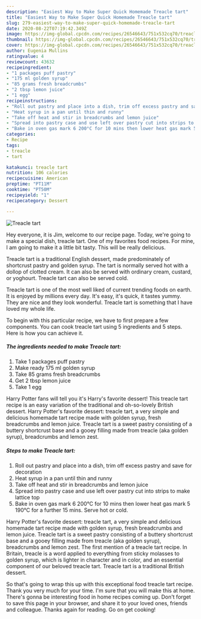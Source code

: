 ```yaml
---
description: "Easiest Way to Make Super Quick Homemade Treacle tart"
title: "Easiest Way to Make Super Quick Homemade Treacle tart"
slug: 279-easiest-way-to-make-super-quick-homemade-treacle-tart
date: 2020-08-22T07:19:42.349Z
image: https://img-global.cpcdn.com/recipes/26546643/751x532cq70/treacle-tart-recipe-main-photo.jpg
thumbnail: https://img-global.cpcdn.com/recipes/26546643/751x532cq70/treacle-tart-recipe-main-photo.jpg
cover: https://img-global.cpcdn.com/recipes/26546643/751x532cq70/treacle-tart-recipe-main-photo.jpg
author: Eugenia Mullins
ratingvalue: 4
reviewcount: 43632
recipeingredient:
- "1 packages puff pastry"
- "175 ml golden syrup"
- "85 grams fresh breadcrumbs"
- "2 tbsp lemon juice"
- "1 egg"
recipeinstructions:
- "Roll out pastry and place into a dish, trim off excess pastry and save for decoration"
- "Heat syrup in a pan until thin and runny"
- "Take off heat and stir in breadcrumbs and lemon juice"
- "Spread into pastry case and use left over pastry cut into strips to make lattice top"
- "Bake in oven gas mark 6 200°C for 10 mins then lower heat gas mark 5 190°C for a further 15 mins. Serve hot or cold."
categories:
- Recipe
tags:
- treacle
- tart

katakunci: treacle tart 
nutrition: 106 calories
recipecuisine: American
preptime: "PT11M"
cooktime: "PT50M"
recipeyield: "1"
recipecategory: Dessert

---
```



![Treacle tart](https://img-global.cpcdn.com/recipes/26546643/751x532cq70/treacle-tart-recipe-main-photo.jpg)

Hey everyone, it is Jim, welcome to our recipe page. Today, we're going to make a special dish, treacle tart. One of my favorites food recipes. For mine, I am going to make it a little bit tasty. This will be really delicious.

Treacle tart is a traditional English dessert, made predominately of shortcrust pastry and golden syrup. The tart is normally served hot with a dollop of clotted cream. It can also be served with ordinary cream, custard, or yoghourt. Treacle tart can also be served cold.

Treacle tart is one of the most well liked of current trending foods on earth. It is enjoyed by millions every day. It's easy, it's quick, it tastes yummy. They are nice and they look wonderful. Treacle tart is something that I have loved my whole life.


To begin with this particular recipe, we have to first prepare a few components. You can cook treacle tart using 5 ingredients and 5 steps. Here is how you can achieve it.

<!--inarticleads1-->

##### The ingredients needed to make Treacle tart:

1. Take 1 packages puff pastry
1. Make ready 175 ml golden syrup
1. Take 85 grams fresh breadcrumbs
1. Get 2 tbsp lemon juice
1. Take 1 egg


Harry Potter fans will tell you it&#39;s Harry&#39;s favorite dessert! This treacle tart recipe is an easy variation of the traditional and oh-so-lovely British dessert. Harry Potter&#39;s favorite dessert: treacle tart, a very simple and delicious homemade tart recipe made with golden syrup, fresh breadcrumbs and lemon juice. Treacle tart is a sweet pastry consisting of a buttery shortcrust base and a gooey filling made from treacle (aka golden syrup), breadcrumbs and lemon zest. 

<!--inarticleads2-->

##### Steps to make Treacle tart:

1. Roll out pastry and place into a dish, trim off excess pastry and save for decoration
1. Heat syrup in a pan until thin and runny
1. Take off heat and stir in breadcrumbs and lemon juice
1. Spread into pastry case and use left over pastry cut into strips to make lattice top
1. Bake in oven gas mark 6 200°C for 10 mins then lower heat gas mark 5 190°C for a further 15 mins. Serve hot or cold.


Harry Potter&#39;s favorite dessert: treacle tart, a very simple and delicious homemade tart recipe made with golden syrup, fresh breadcrumbs and lemon juice. Treacle tart is a sweet pastry consisting of a buttery shortcrust base and a gooey filling made from treacle (aka golden syrup), breadcrumbs and lemon zest. The first mention of a treacle tart recipe. In Britain, treacle is a word applied to everything from sticky molasses to golden syrup, which is lighter in character and in color, and an essential component of our beloved treacle tart. Treacle tart is a traditional British dessert. 

So that's going to wrap this up with this exceptional food treacle tart recipe. Thank you very much for your time. I'm sure that you will make this at home. There's gonna be interesting food in home recipes coming up. Don't forget to save this page in your browser, and share it to your loved ones, friends and colleague. Thanks again for reading. Go on get cooking!

